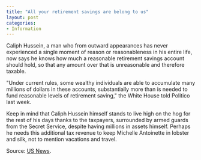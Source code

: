 ```yaml
---
title: "All your retirement savings are belong to us"
layout: post
categories:
- Information
---
```


Caliph Hussein, a man who from outward appearances has never experienced a single moment of reason or reasonableness in his entire life, now says he knows how much a reasonable retirement savings account should hold, so that any amount over that is unreasonable and therefore taxable.

"Under current rules, some wealthy individuals are able to accumulate many millions of dollars in these accounts, substantially more than is needed to fund reasonable levels of retirement saving," the White House told Politico last week.

Keep in mind that Caliph Hussein himself stands to live high on the hog for the rest of his days thanks to the taxpayers, surrounded by armed guards from the Secret Service, despite having millions in assets himself. Perhaps he needs this additional tax revenue to keep Michelle Antoinette in lobster and silk, not to mention vacations and travel.

Source: [US News](https://www.usnews.com/news/articles/2013/04/10/obama-budget-proposes-cap-on-retirement-saving).